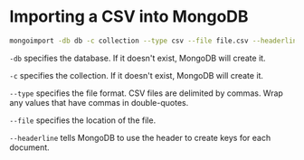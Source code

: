 # Importing a CSV into MongoDB

```bash
mongoimport -db db -c collection --type csv --file file.csv --headerline
```

`-db` specifies the database. If it doesn't exist, MongoDB will create it.

`-c` specifies the collection. If it doesn't exist, MongoDB will create it.

`--type` specifies the file format. CSV files are delimited by commas. Wrap any values that have commas in double-quotes.

`--file` specifies the location of the file.

`--headerline` tells MongoDB to use the header to create keys for each document.
